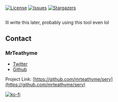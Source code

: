 [![License][license-shield]][license-url]
[![Issues][issues-shield]][issues-url]
[![Stargazers][stars-shield]][stars-url]

<div align="center">
    <h2 align="center" Serv</h2>
</div>

Ill write this later, probably using this tool even lol

## Contact

### MrTeathyme
- [Twitter](https://twitter.com/mrteathyme) 
- [Github](https://github.com/mrteathyme)

Project Link: [https://github.com/mrteathyme/serv](https://github.com/mrteathyme/serv)

[![ko-fi](https://ko-fi.com/img/githubbutton_sm.svg)](https://ko-fi.com/U7U244I2A)


<!-- MARKDOWN LINKS & IMAGES -->
<!-- https://www.markdownguide.org/basic-syntax/#reference-style-links -->
[contributors-shield]: https://img.shields.io/github/contributors/mrteathyme/serv.svg?style=for-the-badge
[contributors-url]: https://github.com/mrteathyme/serv/graphs/contributors
[forks-shield]: https://img.shields.io/github/forks/mrteathyme/serv.svg?style=for-the-badge
[forks-url]: https://github.com/mrteathyme/serv/network/members
[stars-shield]: https://img.shields.io/github/stars/mrteathyme/serv.svg?style=for-the-badge
[stars-url]: https://github.com/mrteathyme/serv/stargazers
[issues-shield]: https://img.shields.io/github/issues/mrteathyme/serv.svg?style=for-the-badge
[issues-url]: https://github.com/mrteathyme/serv/issues
[license-shield]: https://img.shields.io/github/license/mrteathyme/serv.svg?style=for-the-badge
[license-url]: https://github.com/mrteathyme/serv/blob/master/LICENSE.txt

